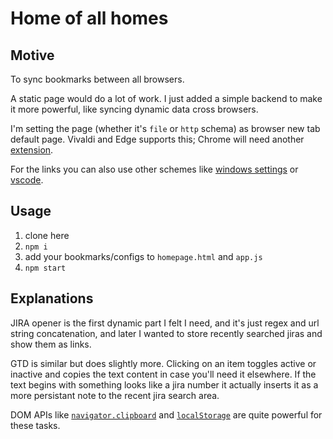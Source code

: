 # Home of all homes

## Motive

To sync bookmarks between all browsers.

A static page would do a lot of work. I just added a simple backend to make it
more powerful, like syncing dynamic data cross browsers.

I'm setting the page (whether it's `file` or `http` schema) as browser new tab
default page. Vivaldi and Edge supports this; Chrome will need another
[extension](https://chrome.google.com/webstore/detail/new-tab-redirect/icpgjfneehieebagbmdbhnlpiopdcmna).

For the links you can also use other schemes like [windows settings](https://docs.microsoft.com/en-us/windows/uwp/launch-resume/launch-settings-app) or [vscode](https://code.visualstudio.com/docs/editor/command-line#_opening-vs-code-with-urls).

## Usage

1. clone here
2. `npm i`
3. add your bookmarks/configs to `homepage.html` and `app.js`
4. `npm start`

## Explanations

JIRA opener is the first dynamic part I felt I need, and it's just regex and url
string concatenation, and later I wanted to store recently searched jiras and
show them as links. 

GTD is similar but does slightly more. Clicking on an item toggles active or
inactive and copies the text content in case you'll need it elsewhere. If the
text begins with something looks like a jira number it actually inserts it as a
more persistant note to the recent jira search area.

DOM APIs like
[`navigator.clipboard`](https://developer.mozilla.org/docs/Web/API/Navigator/clipboard)
and
[`localStorage`](https://developer.mozilla.org/en/docs/Web/API/Window/localStorage)
are quite powerful for these tasks.
